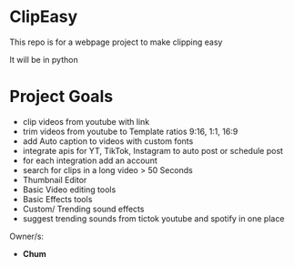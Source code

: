 # **ClipEasy**
This repo is for a webpage project to make clipping easy

It will be in python

# Project Goals
- clip videos from youtube with link
- trim videos from youtube to Template ratios 9:16, 1:1, 16:9
- add Auto caption to videos with custom fonts
- integrate apis for YT, TikTok, Instagram to auto post or schedule post
- for each integration add an account
- search for clips in a long video > 50 Seconds
- Thumbnail Editor
- Basic Video editing tools
- Basic Effects tools
- Custom/ Trending sound effects
- suggest trending sounds from tictok youtube and spotify in one place

Owner/s:
- **Chum**
